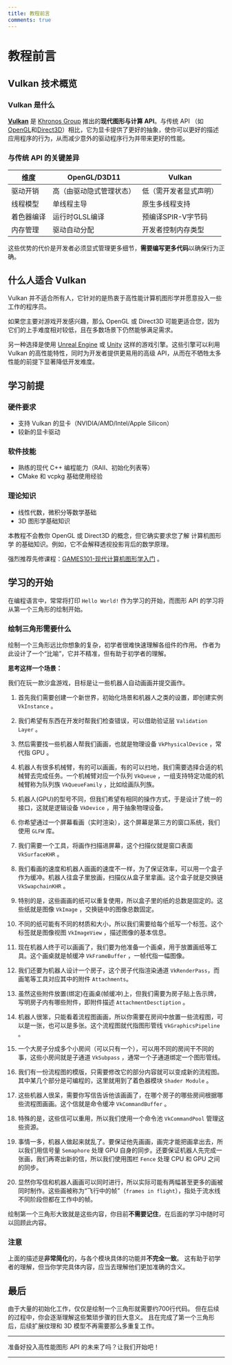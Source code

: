 ```yaml
---
title: 教程前言
comments: true
---
```

# **教程前言**

## **Vulkan 技术概览**

### Vulkan 是什么

**[Vulkan](https://www.vulkan.org/)** 是 [Khronos Group](https://www.khronos.org/) 推出的**现代图形与计算 API**。与传统 API （如[OpenGL](https://en.wikipedia.org/wiki/OpenGL)和[Direct3D](https://en.wikipedia.org/wiki/Direct3D)）相比，它为显卡提供了更好的抽象，使你可以更好的描述应用程序的行为，从而减少意外的驱动程序行为并带来更好的性能。

### 与传统 API 的关键差异

| 维度            | OpenGL/D3D11          | Vulkan               |
|-----------------|----------------------|----------------------|
| 驱动开销        | 高（由驱动隐式管理状态） | 低（需开发者显式声明） |
| 线程模型        | 单线程主导            | 原生多线程支持        |
| 着色器编译      | 运行时GLSL编译        | 预编译SPIR-V字节码    |
| 内存管理        | 驱动自动分配          | 开发者控制内存类型    |

这些优势的代价是开发者必须显式管理更多细节，**需要编写更多代码**以确保行为正确。

## **什么人适合 Vulkan**

 Vulkan 并不适合所有人，它针对的是热衷于高性能计算机图形学并愿意投入一些工作的程序员。

如果您主要对游戏开发感兴趣，那么 OpenGL 或 Direct3D 可能更适合您，因为它们的上手难度相对较低，且在多数场景下仍然能够满足需求。

另一种选择是使用 [Unreal Engine](https://www.unrealengine.com/zh-CN) 或 [Unity](https://unity.com/cn) 这样的游戏引擎。这些引擎可以利用 Vulkan 的高性能特性，同时为开发者提供更易用的高级 API，从而在不牺牲太多性能的前提下显著降低开发难度。

## **学习前提**

### 硬件要求
- 支持 Vulkan 的显卡（NVIDIA/AMD/Intel/Apple Silicon）
- 较新的显卡驱动

### 软件技能
- 熟练的现代 C++ 编程能力（RAII、初始化列表等）
- CMake 和 vcpkg 基础使用经验

### 理论知识
- 线性代数，微积分等数学基础
- 3D 图形学基础知识

本教程不会教你 OpenGL 或 Direct3D 的概念，但它确实要求您了解 计算机图形学 的基础知识。例如，它不会解释透视投影背后的数学原理。  

强烈推荐先修课程：[GAMES101-现代计算机图形学入门](https://www.bilibili.com/video/BV1X7411F744) 。  

## **学习的开始**

在编程语言中，常常将打印 `Hello World!` 作为学习的开始，而图形 API 的学习将从第一个三角形的绘制开始。

### 绘制三角形需要什么

绘制一个三角形远比你想象的复杂，初学者很难快速理解各组件的作用。
作者为此设计了一个“比喻”，它并不精准，但有助于初学者的理解。

**思考这样一个场景：**

我们在玩一款沙盒游戏，目标是让一些机器人自动画画并提交画作。

1. 首先我们需要创建一个新世界，初始化场景和机器人之类的设置，即创建实例 `VkInstance` 。

2. 我们希望有东西在开发时帮我们检查错误，可以借助验证层 `Validation Layer` 。

3. 然后需要找一些机器人帮我们画画，也就是物理设备 `VkPhysicalDevice` ，常代指 GPU 。

4. 机器人有很多机械臂，有的可以画画，有的可以扫地，我们需要选择合适的机械臂去完成任务。一个机械臂对应一个队列 `VkQueue` ，一组支持特定功能的机械臂称为队列族 `VkQueueFamily` ，比如绘画队列族。

5. 机器人\(GPU\)的型号不同，但我们希望有相同的操作方式，于是设计了统一的接口，这就是逻辑设备 `VkDevice` ，用于抽象物理设备。

6. 你希望通过一个屏幕看画（实时渲染），这个屏幕是第三方的窗口系统，我们使用 `GLFW` 库。

7. 我们需要一个工具，将画作扫描进屏幕，这个扫描仪就是窗口表面 `VkSurfaceKHR` 。

8. 我们看画的速度和机器人画画的速度不一样，为了保证效率，可以用一个盒子作为缓冲。机器人往盒子里放画，扫描仪从盒子里拿画。这个盒子就是交换链 `VkSwapchainKHR` 。

9. 特别的是，这些画画的纸可以重复使用，所以盒子里的纸的总数是固定的。这些纸就是图像 `VkImage` ，交换链中的图像总数固定。

10. 不同的纸可能有不同的材质和大小，所以我们需要给每个纸写一个标签。这个标签就是图像视图 `VkImageView` ，描述图像的基本信息。

11. 现在机器人终于可以画画了，我们要为他准备一个画桌，用于放置画纸等工具。这个画桌就是帧缓冲 `VkFrameBuffer` ，一帧代指一幅图像。

12. 我们还要为机器人设计一个房子，这个房子代指渲染通道 `VkRenderPass`，而画笔等工具对应其中的附件 `Attachments`。

13. 虽然这些附件放置\(绑定\)在画桌\(帧缓冲\)上，但我们需要为房子贴上告示牌，写明房子内有哪些附件，即附件描述 `AttachmentDesctiption` 。 

13. 机器人很笨，只能看着流程图画画，所以你需要在房间中放置一些流程图，可以是一张，也可以是多张。这个流程图就代指图形管线 `VkGraphicsPipeline` 。

14. 一个大房子分成多个小房间（可以只有一个），可以用不同的房间干不同的事，这些小房间就是子通道 `VkSubpass` ，通常一个子通道绑定一个图形管线。

15. 我们有一份流程图的模版，只需要修改它的部分内容就可以变成新的流程图。其中某几个部分是可编程的，这里就用到了着色器模块 `Shader Module` 。

16. 这些机器人很呆，需要你写信告诉他该画画了，在哪个房子的哪些房间根据哪些流程图画画。这个信就是命令缓冲 `VkCommandBuffer` 。

17. 特殊的是，这些信可以重用，所以我们使用一个命令池 `VkCommandPool` 管理这些资源。

18. 事情一多，机器人做起来就乱了。要保证他先画画，画完才能把画拿出去，所以我们用信号量 `Semaphore` 处理 GPU 自身的同步。还要保证机器人先完成一张画，我们再寄出新的信，所以我们使用围栏 `Fence` 处理 CPU 和 GPU 之间的同步。

19. 显然你写信和机器人画画可以同时进行，所以实际可能有两幅甚至更多的画被同时制作。这些画被称为“飞行中的帧”（`frames in flight`），指处于流水线不同阶段但都在工作中的帧。

绘制第一个三角形大致就是这些内容，你目前**不需要记住**，在后面的学习中随时可以回顾此内容。

### 注意

上面的描述是**非常简化**的，与各个模块具体的功能并**不完全一致**。 这有助于初学者的理解，但当你学完具体内容，应当去理解他们更加准确的含义。

## **最后**

由于大量的初始化工作，仅仅是绘制一个三角形就需要约700行代码。
但在后续的过程中，你会逐渐理解这些繁琐步骤的巨大意义。
且在完成了第一个三角形后，后续扩展纹理和 3D 模型不再需要那么多重复工作。

---

准备好投入高性能图形 API 的未来了吗？让我们开始吧！

---
